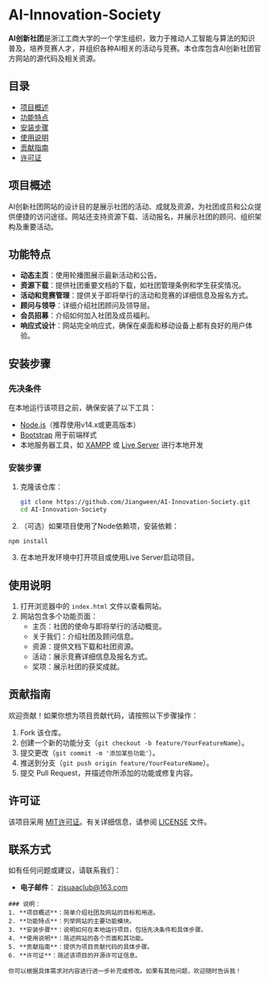 # AI-Innovation-Society

**AI创新社团**是浙江工商大学的一个学生组织，致力于推动人工智能与算法的知识普及，培养竞赛人才，并组织各种AI相关的活动与竞赛。本仓库包含AI创新社团官方网站的源代码及相关资源。

## 目录
- [项目概述](#项目概述)
- [功能特点](#功能特点)
- [安装步骤](#安装步骤)
- [使用说明](#使用说明)
- [贡献指南](#贡献指南)
- [许可证](#许可证)

## 项目概述
AI创新社团网站的设计目的是展示社团的活动、成就及资源，为社团成员和公众提供便捷的访问途径。网站还支持资源下载、活动报名，并展示社团的顾问、组织架构及重要活动。

## 功能特点
- **动态主页**：使用轮播图展示最新活动和公告。
- **资源下载**：提供社团重要文档的下载，如社团管理条例和学生获奖情况。
- **活动和竞赛管理**：提供关于即将举行的活动和竞赛的详细信息及报名方式。
- **顾问与领导**：详细介绍社团顾问及领导层。
- **会员招募**：介绍如何加入社团及成员福利。
- **响应式设计**：网站完全响应式，确保在桌面和移动设备上都有良好的用户体验。

## 安装步骤

### 先决条件
在本地运行该项目之前，确保安装了以下工具：
- [Node.js](https://nodejs.org/)（推荐使用v14.x或更高版本）
- [Bootstrap](https://getbootstrap.com/) 用于前端样式
- 本地服务器工具，如 [XAMPP](https://www.apachefriends.org/) 或 [Live Server](https://marketplace.visualstudio.com/items?itemName=ritwickdey.LiveServer) 进行本地开发

### 安装步骤
1. 克隆该仓库：
   ```bash
   git clone https://github.com/Jiangween/AI-Innovation-Society.git
   cd AI-Innovation-Society

2. （可选）如果项目使用了Node依赖项，安装依赖：

```
npm install
```

3. 在本地开发环境中打开项目或使用Live Server启动项目。

## 使用说明

1. 打开浏览器中的 `index.html` 文件以查看网站。
2. 网站包含多个功能页面：
   - 主页：社团的使命与即将举行的活动概览。
   - 关于我们：介绍社团及顾问信息。
   - 资源：提供文档下载和社团资源。
   - 活动：展示竞赛详细信息及报名方式。
   - 奖项：展示社团的获奖成就。

## 贡献指南

欢迎贡献！如果你想为项目贡献代码，请按照以下步骤操作：

1. Fork 该仓库。
2. 创建一个新的功能分支（`git checkout -b feature/YourFeatureName`）。
3. 提交更改（`git commit -m '添加某些功能'`）。
4. 推送到分支（`git push origin feature/YourFeatureName`）。
5. 提交 Pull Request，并描述你所添加的功能或修复内容。

## 许可证

该项目采用 [MIT许可证](LICENSE)。有关详细信息，请参阅 [LICENSE](LICENSE) 文件。

## 联系方式

如有任何问题或建议，请联系我们：

- **电子邮件**： [zjsuaaclub@163.com](mailto:zjsuaaclub@163.com)

```
### 说明：
1. **项目概述**：简单介绍社团及网站的目标和用途。
2. **功能特点**：列举网站的主要功能模块。
3. **安装步骤**：说明如何在本地运行项目，包括先决条件和具体步骤。
4. **使用说明**：简述网站的各个页面和其功能。
5. **贡献指南**：提供为项目贡献代码的具体步骤。
6. **许可证**：简述该项目的开源许可证信息。

你可以根据具体需求对内容进行进一步补充或修改。如果有其他问题，欢迎随时告诉我！
```
